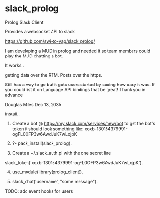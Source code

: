 # slack_prolog
Prolog Slack Client

Provides a websocket API to slack

https://github.com/swi-to-yap/slack_prolog/


I am developing a MUD in prolog and needed it so team members could play the MUD chatting a bot.


It works .

getting data over the RTM.
Posts over the https.

Still has a way to go but it gets users started by seeing how easy it was.
If you could list it on Language API bindings that be great!
Thank you in advance

Douglas Miles
Dec 13, 2035


Install.. 

1) Create a bot @  https://my.slack.com/services/new/bot
    to get the bot's token it should look something like:  xoxb-130154379991-ogFL0OFP3w6AwdJuK7wLojpK

2) ?- pack_install(slack_prolog).

3) Create a ~/.slack_auth.pl with the one secret line

slack_token('xoxb-130154379991-ogFL0OFP3w6AwdJuK7wLojpK').

4) use_module(library(prolog_client)).

5)  slack_chat('username', "some message").


TODO: add event hooks for users



